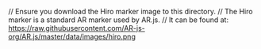 // Ensure you download the Hiro marker image to this directory.
// The Hiro marker is a standard AR marker used by AR.js.
// It can be found at: https://raw.githubusercontent.com/AR-js-org/AR.js/master/data/images/hiro.png
